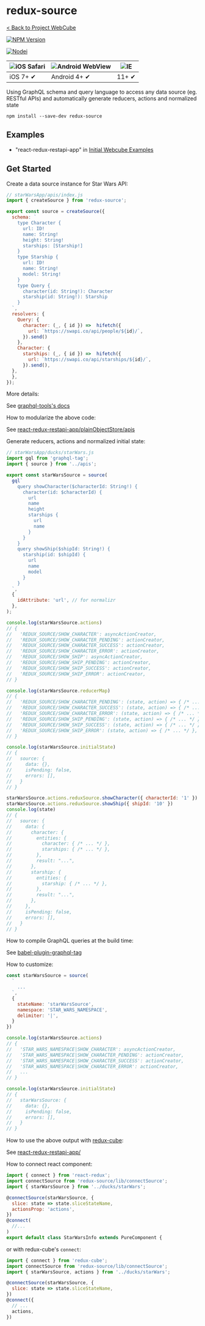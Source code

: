 # redux-source

[< Back to Project WebCube](https://github.com/dexteryy/Project-WebCube/)

[![NPM Version][npm-image]][npm-url]
<!-- [![Build Status][travis-image]][travis-url]
[![Dependencies Status][dep-image]][dep-url] -->

[![Nodei][nodei-image]][npm-url]

[npm-image]: https://img.shields.io/npm/v/redux-source.svg
[nodei-image]: https://nodei.co/npm/redux-source.png?downloads=true
[npm-url]: https://npmjs.org/package/redux-source
<!--
[travis-image]: https://img.shields.io/travis/dexteryy/redux-source/master.svg
[travis-url]: https://travis-ci.org/dexteryy/redux-source
[dep-image]: https://david-dm.org/dexteryy/redux-source.svg
[dep-url]: https://david-dm.org/dexteryy/redux-source
-->

![iOS Safari](https://github.com/alrra/browser-logos/raw/master/src/safari-ios/safari-ios_48x48.png) | ![Android WebView](https://github.com/alrra/browser-logos/raw/master/src/android/android_48x48.png) | ![IE](https://raw.github.com/alrra/browser-logos/master/src/archive/internet-explorer_9-11/internet-explorer_9-11_48x48.png) |
--- | --- | --- |
iOS 7+ ✔ | Android 4+ ✔ | 11+ ✔ |

Using GraphQL schema and query language to access any data source (eg. RESTful APIs) and automatically generate reducers, actions and normalized state

```
npm install --save-dev redux-source
```

## Examples

* "react-redux-restapi-app" in [Initial Webcube Examples](https://github.com/dexteryy/Project-WebCube/tree/master/examples/webcube-initial-structure)

## Get Started

Create a data source instance for Star Wars API:

```js
// starWarsApp/apis/index.js
import { createSource } from 'redux-source';

export const source = createSource({
  schema: `
    type Character {
      url: ID!
      name: String!
      height: String!
      starships: [Starship!]
    }
    type Starship {
      url: ID!
      name: String!
      model: String!
    }
    type Query {
      character(id: String!): Character
      starship(id: String!): Starship
    }
  `,
  resolvers: {
    Query: {
      character: (_, { id }) =>  hifetch({
        url: `https://swapi.co/api/people/${id}/`,
      }).send()
    },
    Character: {
      starships: (_, { id }) =>  hifetch({
        url: `https://swapi.co/api/starships/${id}/`,
      }).send(),
  },
  },
});
```

More details:

See [graphql-tools's docs](https://www.apollographql.com/docs/graphql-tools/generate-schema.html)

How to modularize the above code:

See [react-redux-restapi-app/plainObjectStore/apis](https://github.com/dexteryy/Project-WebCube/tree/master/examples/webcube-initial-structure/app/react-redux-restapi-app/plainObjectStore/apis)

Generate reducers, actions and normalized initial state:

```js
// starWarsApp/ducks/starWars.js
import gql from 'graphql-tag';
import { source } from '../apis';

export const starWarsSource = source(
  gql`
    query showCharacter($characterId: String!) {
      character(id: $characterId) {
        url
        name
        height
        starships {
          url
          name
        }
      }
    }
    query showShip($shipId: String!) {
      starship(id: $shipId) {
        url
        name
        model
      }
    }
  `,
  {
    idAttribute: 'url', // for normalizr
  },
);

console.log(starWarsSource.actions)
// {
//   'REDUX_SOURCE/SHOW_CHARACTER': asyncActionCreator,
//   'REDUX_SOURCE/SHOW_CHARACTER_PENDING': actionCreator,
//   'REDUX_SOURCE/SHOW_CHARACTER_SUCCESS': actionCreator,
//   'REDUX_SOURCE/SHOW_CHARACTER_ERROR': actionCreator,
//   'REDUX_SOURCE/SHOW_SHIP': asyncActionCreator,
//   'REDUX_SOURCE/SHOW_SHIP_PENDING': actionCreator,
//   'REDUX_SOURCE/SHOW_SHIP_SUCCESS': actionCreator,
//   'REDUX_SOURCE/SHOW_SHIP_ERROR': actionCreator,
// }

console.log(starWarsSource.reducerMap)
// {
//   'REDUX_SOURCE/SHOW_CHARACTER_PENDING': (state, action) => { /* ... */ },
//   'REDUX_SOURCE/SHOW_CHARACTER_SUCCESS': (state, action) => { /* ... */ },
//   'REDUX_SOURCE/SHOW_CHARACTER_ERROR': (state, action) => { /* ... */ },
//   'REDUX_SOURCE/SHOW_SHIP_PENDING': (state, action) => { /* ... */ },
//   'REDUX_SOURCE/SHOW_SHIP_SUCCESS': (state, action) => { /* ... */ },
//   'REDUX_SOURCE/SHOW_SHIP_ERROR': (state, action) => { /* ... */ },
// }

console.log(starWarsSource.initialState)
// {
//   source: {
//     data: {},
//     isPending: false,
//     errors: [],
//   }
// }

starWarsSource.actions.reduxSource.showCharacter({ characterId: '1' })
starWarsSource.actions.reduxSource.showShip({ shipId: '10' })
console.log(state)
// {
//   source: {
//     data: {
//       character: {
//         entities: {
//           character: { /* ... */ },
//           starships: { /* ... */ },
//         },
//         result: "...",
//       },
//       starship: {
//         entities: {
//           starship: { /* ... */ },
//         },
//         result: "...",
//       },
//     },
//     isPending: false,
//     errors: [],
//   }
// }
```

How to compile GraphQL queries at the build time:

See [babel-plugin-graphql-tag](https://www.npmjs.com/package/babel-plugin-graphql-tag)

How to customize:

```js
const starWarsSource = source(
  `
    ...
  `,
  {
    stateName: 'starWarsSource',
    namespace: 'STAR_WARS_NAMESPACE',
    delimiter: '|',
  }
})

console.log(starWarsSource.actions)
// {
//   'STAR_WARS_NAMESPACE|SHOW_CHARACTER': asyncActionCreator,
//   'STAR_WARS_NAMESPACE|SHOW_CHARACTER_PENDING': actionCreator,
//   'STAR_WARS_NAMESPACE|SHOW_CHARACTER_SUCCESS': actionCreator,
//   'STAR_WARS_NAMESPACE|SHOW_CHARACTER_ERROR': actionCreator,
//   ...
// }

console.log(starWarsSource.initialState)
// {
//   starWarsSource: {
//     data: {},
//     isPending: false,
//     errors: [],
//   }
// }
```

How to use the above output with [redux-cube](https://github.com/dexteryy/Project-WebCube/blob/master/packages/redux-cube):

See [react-redux-restapi-app/](https://github.com/dexteryy/Project-WebCube/tree/master/examples/webcube-initial-structure/app/react-redux-restapi-app/)

How to connect react component:

```js
import { connect } from 'react-redux';
import connectSource from 'redux-source/lib/connectSource';
import { starWarsSource } from '../ducks/starWars';

@connectSource(starWarsSource, {
  slice: state => state.sliceStateName,
  actionsProp: 'actions',
})
@connect(
  //...
)
export default class StarWarsInfo extends PureComponent {
```

or with redux-cube's `connect`:

```js
import { connect } from 'redux-cube';
import connectSource from 'redux-source/lib/connectSource';
import { starWarsSource, actions } from '../ducks/starWars';

@connectSource(starWarsSource, {
  slice: state => state.sliceStateName,
})
@connect({
  // ...
  actions,
})
```

